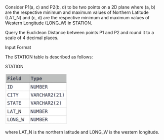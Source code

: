 Consider P1(a, c) and P2(b, d) to be two points on a 2D plane where (a, b) are the respective minimum and maximum values of Northern Latitude (LAT_N) and (c, d) are the respective minimum and maximum values of Western Longitude (LONG_W) in STATION.

Query the Euclidean Distance between points P1 and P2 and round it to a scale of 4 decimal places.

Input Format

The STATION table is described as follows:

STATION

<img src="https://github.com/Abito21/Hackerrank-Learn/blob/main/SQL/Aggregation/weatherObservationStation19/src/stationTable.png" width="200"/>

where LAT_N is the northern latitude and LONG_W is the western longitude.